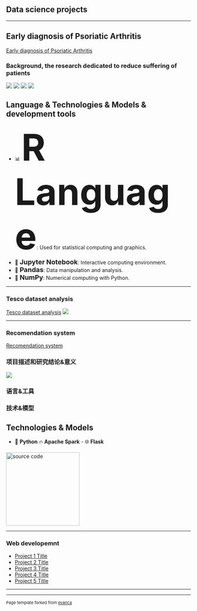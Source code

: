 ## Data science projects

---

## Early diagnosis of Psoriatic Arthritis 

[Early diagnosis of Psoriatic Arthritis](/sample_page)
### Background, the research dedicated to reduce suffering of patients


<img src="images/dummy_thumbnail.jpg?raw=true"/> <img src="images/dummy_thumbnail.jpg?raw=true"/>
<img src="images/dummy_thumbnail.jpg?raw=true"/> <img src="images/dummy_thumbnail.jpg?raw=true"/>

## Language & Technologies & Models & development tools
- 📊 <strong style="font-size: 100px;">R Language</strong>: Used for statistical computing and graphics.<br>
- 📒 <strong style="font-size: 18px;">Jupyter Notebook</strong>: Interactive computing environment.<br>
- 🐼 <strong style="font-size: 18px;">Pandas</strong>: Data manipulation and analysis.<br>
- 🔢 <strong style="font-size: 18px;">NumPy</strong>: Numerical computing with Python.




---
### Tesco dataset analysis 
[Tesco dataset analysis](/pdf/sample_presentation.pdf)
<img src="images/dummy_thumbnail.jpg?raw=true"/>

---
### Recomendation system 
[Recomendation system](http://example.com/)
### 项目描述和研究结论&意义
<img src="images/dummy_thumbnail.jpg?raw=true"/>

### 语言&工具
### 技术&模型
## Technologies & Models

- 🐍 **Python** 🔥 **Apache Spark** - 🌐 **Flask**

#### 
 <a href="https://github.com/your-username/your-repo">
  <img src="https://img.shields.io/badge/source%20code-green?style=for-the-badge&logo=github" alt="source code" style="width:200px;height:auto;">
</a>






---

### Web developemnt

- [Project 1 Title](http://example.com/)
- [Project 2 Title](http://example.com/)
- [Project 3 Title](http://example.com/)
- [Project 4 Title](http://example.com/)
- [Project 5 Title](http://example.com/)

---




---
<p style="font-size:11px">Page template forked from <a href="https://github.com/evanca/quick-portfolio">evanca</a></p>
<!-- Remove above link if you don't want to attibute -->
